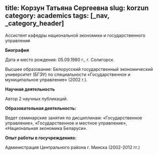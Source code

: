 title: Корзун Татьяна Сергеевна
slug: korzun
category: academics
tags: [_nav, _category_header]
---

Ассистент кафедры национальной экономики и государственного управления

__Биография__

Дата и место рождения:  05.09.1980 г., г. Солигорск.

Высшее образование: Белорусский государственный экономический университет (БГЭУ) по специальности «Государственное и муниципальное управление» (2002 г.).

__Научная деятельность__

Автор 2 научных публикаций.

__Образовательная деятельность:__

Ведет семинарские занятия по дисциплинам: «Государственное управление», «Государственное и местное управление», «Национальная экономика Беларуси».

__Опыт работы в госучреждениях:__

Администрация Центрального района г. Минска (2002-2012 гг.)
